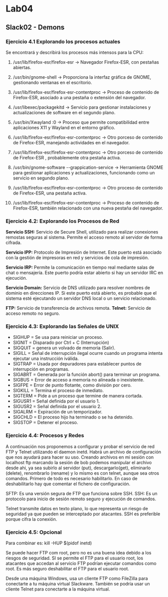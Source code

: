 # Lab04

## Slack02 - Demons

### Ejercicio 4.1 Explorando los procesos actuales
Se encontrará y describirá los procesos más intensos para la CPU:

1. /usr/lib/firefox-esr/firefox-esr -> Navegador Firefox-ESR, con pestañas 
abiertas. 

2. /usr/bin/gnome-shell -> Proporciona la interfaz gráfica de GNOME, 
gestionando ventanas en el escritorio.

3. /usr/lib/firefox-esr/firefox-esr-contentproc -> Proceso de contenido de Firefox-ESR, 
asociado a una pestaña o extensión del navegador.

4. /usr/libexec/packagekitd -> Servicio para gestionar instalaciones y 
actualizaciones de software en el segundo plano.

5. /usr/bin/Xwayland :0 -> Proceso que permite compatibilidad entre aplicaciones 
X11 y Wayland en el entorno gráfico.

6. /usr/lib/firefox-esr/firefox-esr-contentproc -> Otro porceso de contenido de 
Firefox-ESR, manejando actividades en el navegador.

7. /usr/lib/firefox-esr/firefox-esr-contentproc -> Otro porceso de contenido de 
Firefox-ESR , probablemente otra pestaña activa.

8. /usr/bin/gnome-software --grappication-service -> Herramienta GNOME para 
gestionar aplicaciones y actualizaciones, funcionando como un servicio en segundo 
plano.

9. /usr/lib/firefox-esr/firefox-esr-contentproc -> Otro proceso de contenido de 
Firefox-ESR, una pestaña activa.

10. /usr/lib/firefox-esr/firefox-esr-contentproc -> Proceso de contenido de 
Firefox-ESR, también relacionado con una nueva pestaña del navegador.

### Ejercicio 4.2: Explorando los Procesos de Red

**Servicio SSH:** Servicio de Secure Shell, utilizado para realizar conexiones 
 remostas seguras al sistema. Permite el acceso remoto al servidor de forma 
 cifrada.

**Servicio IPP:** Protocolo de Impresión de Internet. Este puerto está asociado con 
la gestión de impresoras en red y servicios de cola de impresión.

**Servicio IRP:** Permite la comunicación en tiempo real mediante salas de chat o 
mensajería. Este puerto podría estar abierto si hay un servidor IRC en ejecución.

**Servicio Domain:** Servicio de DNS utilizado para resolver nombres de dominio en 
direcciones IP. Si este puerto está abierto, es probable que el sistema esté 
ejecutando un servidor DNS local o un servicio relacionado.

**FTP:** Servicio de transferencia de archivos remota.
**Telnet:** Servicio de acceso remoto no seguro.

### Ejercicio 4.3: Explorando las Señales de UNIX
- SIGHUP = Se usa para reiniciar un proceso. 
- SIGNIT = Disparado por Ctrl + C (Interrupción) 
- SIGQUIT = genera un volvado de memoria (Salir). 
- SIGILL = Señal de interrupción ilegal ocurre cuando un programa 
intenta ejecutar una instrucción iválida.
- SIGTRAP = Usada por depuradores para establecer puntos de interrupción en programas.
- SIGABRT = Generada por la función abort() para terminar un programa.
- SIGBUS = Error de acceso a memoria no alineada o inexistente.
- SIGFPE = Error de punto flotante, como división por cero.
- SIGKILL = Termina el proceso de inmediato.
- SIGTERM = Pide a un proceso que termine de manera cortada.
- SIGUSR1 = Señal definida por el usuario 1.
- SIGUSR2 = Señal definida por el usuario 2.
- SIGALRM = Expiración de un temporizador.
- SIGCHLD = El proceso hijo ha terminado o se ha detenido.
- SIGSTOP = Detener el proceso.


### Ejercicio 4.4: Procesos y Redes
 
A continuación nos proponemos a configurar y probar el servicio de red FTP y Telnet 
utilizando el daemon inetd. Habrá un archivo de configuración que nos ayudará para 
hacer su uso. Creando archivos en mi sesión con localhost ftp marcando la sesión de 
bob podemos manipular el archivo desde ahi, ya sea subirlo al servidor (put), 
descargarlo(get), eliminarlo (delete), renombrarlo (rename) y lo mismo es con 
telnet, aunque sea otros comandos. Primero de todo es necesario habilitarlo.
En caso de deshabilitarlo hay que comentar el fichero de configuración.

SFTP: Es una versión segura de FTP que funciona sobre SSH.
SSH: Es un protocolo para inicio de sesión remoto seguro y ejecución de comandos.

Telnet transmite datos en texto plano, lo que representa un riesgo de seguridad ya 
que pueden se interceptado por atacantes. SSH es preferible porque cifra la 
conexión.

### Ejercicio 4.5: Opcional

Para combinar es: kill -HUP $(pidof inetd)

Se puede hacer FTP com root, pero no es una buena idea debido a los riesgos de 
seguridad. SI se permite el FTP para el usuario root, los atacantes que accedan al 
servicio FTP podrían ejecutar comandos como root. Es más seguro deshabilitar el FTP 
para el usuario root.



Desde una máquina Windows, usa un cliente FTP como FileZilla para conectarte a tu 
máquina virtual Slackware. También se podría usar un cliente Telnet para conectarte 
a la máquina virtual.


